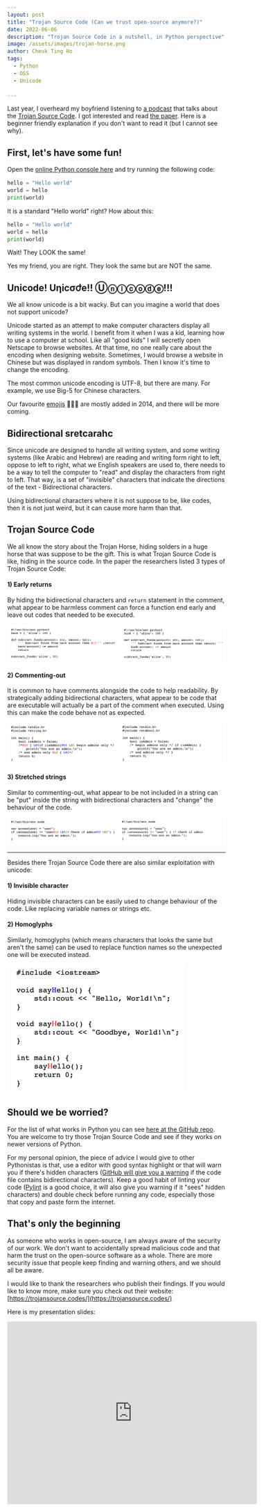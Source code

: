 ```yaml
---
layout: post
title: "Trojan Source Code (Can we trust open-source anymore?)"
date: 2022-06-06
description: "Trojan Source Code in a nutshell, in Python perspective"
image: /assets/images/trojan-horse.png
author: Cheuk Ting Ho
tags:
  - Python
  - OSS
  - Unicode

---
```


Last year, I overheard my boyfriend listening to [a podcast](https://twit.tv/shows/security-now) that talks about the [Trojan Source Code](https://trojansource.codes/). I got interested and read [the paper](https://trojansource.codes/trojan-source.pdf). Here is a beginner friendly explanation if you don't want to read it (but I cannot see why).

## First, let's have some fun!

Open the [online Python console here](https://app.codingrooms.com/compiler?language=python3) and try running the following code:

```python
hello = "Hello world"
world = hello
print(world)
```

It is a standard "Hello world" right? How about this:

```python
hello = "Hello world"
world = hell‮o
print(world)
```

Wait! They LOOK the same!

Yes my friend, you are right. They look the same but are NOT the same.


## Unicode! Uηicσժe!! Ⓤⓝⓘⓒⓞⓓⓔ!!!

We all know unicode is a bit wacky. But can you imagine a world that does not support unicode?

Unicode started as an attempt to make computer characters display all writing systems in the world. I benefit from it when I was a kid, learning how to use a computer at school. Like all "good kids" I will secretly open Netscape to browse websites. At that time, no one really care about the encoding when designing website. Sometimes, I would browse a website in Chinese but was displayed in random symbols. Then I know it's time to change the encoding.

The most common unicode encoding is UTF-8, but there are many. For example, we use Big-5 for Chinese characters.

Our favourite [emojis](https://emojipedia.org/) 💖😃🧸 are mostly added in 2014, and there will be more coming.


## Bidirectional ‮characters

Since unicode are designed to handle all writing system, and some writing systems (like Arabic and Hebrew) are reading and writing form right to left, oppose to left to right, what we English speakers are used to, there needs to be a way to tell the computer to "read" and display the characters from right to left. That way, is a set of "invisible" characters that indicate the directions of the text - Bidirectional characters.

Using bidirectional characters where it is not suppose to be, like codes, then it is not just weird, but it can cause more harm than that.


## Trojan Source Code

We all know the story about the Trojan Horse, hiding solders in a huge horse that was suppose to be the gift. This is what Trojan Source Code is like, hiding in the source code. In the paper the researchers listed 3 types of Trojan Source Code:

#### 1) Early returns

By hiding the bidirectional characters and `return` statement in the comment, what appear to be harmless comment can force a function end early and leave out codes that needed to be executed.

![Early returns example](/assets/images/trojan-source-early-returns.png)

#### 2) Commenting-out

It is common to have comments alongside the code to help readability. By strategically adding bidirectional characters, what appear to be code that are executable will actually be a part of the comment when executed. Using this can make the code behave not as expected.

![Commenting-out example](/assets/images/trojan-source-commenting-out.png)

#### 3) Stretched strings

Similar to commenting-out, what appear to be not included in a string can be "put" inside the string with bidirectional characters and "change" the behaviour of the code.

![Stretched strings example](/assets/images/trojan-source-stretched-string.png)

---

Besides there Trojan Source Code there are also similar exploitation with unicode:

#### 1) Invisible character

Hiding invisible characters can be easily used to change behaviour of the code. Like replacing variable names or strings etc.

#### 2) Homoglyphs

Similarly, homoglyphs (which means characters that looks the same but aren't the same) can be used to replace function names so the unexpected one will be executed instead.

![Homoglyphs example](/assets/images/trojan-source-homoglyphs.png)


## Should we be worried?

For the list of what works in Python you can see [here at the GitHub repo](https://github.com/nickboucher/trojan-source/tree/main/Python). You are welcome to try those Trojan Source Code and see if they works on newer versions of Python.

For my personal opinion, the piece of advice I would give to other Pythonistas is that, use a editor with good syntax highlight or that will warn you if there's hidden characters ([GitHub will give you a warning](https://github.blog/changelog/2021-10-31-warning-about-bidirectional-unicode-text/) if the code file contains bidirectional characters). Keep a good habit of linting your code ([Pylint](https://pypi.org/project/pylint/) is a good choice, it will also give you warning if it "sees" hidden characters) and double check before running any code, especially those that copy and paste form the internet.


## That's only the beginning

As someone who works in open-source, I am always aware of the security of our work. We don't want to accidentally spread malicious code and that harm the trust on the open-source software as a whole. There are more security issue that people keep finding and warning others, and we should all be aware.

I would like to thank the researchers who publish their findings. If you would like to know more, make sure you check out their website: [https://trojansource.codes/](https://trojansource.codes/)

Here is my presentation slides:

<iframe src="https://slides.com/cheukting_ho/trojan-source/embed?style=transparent&share=hidden" width="576" height="420" title="Trojan Source" scrolling="no" frameborder="0" webkitallowfullscreen mozallowfullscreen allowfullscreen></iframe>
